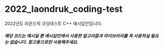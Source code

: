 # 2022_laondruk_coding-test
2022년도 라온드럭 코딩테스트 C++ 예시답안입니다.

<h5> 해당 코드는 예시일 뿐 예시답안에서 사용한 알고리즘과 라이브러리를 꼭 사용하실 필요는 없습니다. 
참고용으로만 사용해주세요. </h5>
